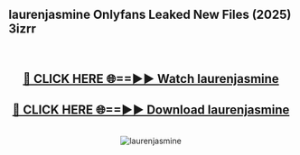 <h2>laurenjasmine Onlyfans Leaked New Files (2025) 3izrr</h2>
<br>
<div align="center">
<h2><a href="https://mediafiles.top/laurenjasmine&ref=git" rel="nofollow">🔴 CLICK HERE 🌐==►► Watch laurenjasmine</a></h2>
<h2><a href="https://mediafiles.top/laurenjasmine&ref=git" rel="nofollow">🔴 CLICK HERE 🌐==►► Download laurenjasmine</a></h2>
<br>
<a href="https://mediafiles.top/laurenjasmine&ref=git" rel="nofollow" data-target="animated-image.originalLink"><img src="https://i.ibb.co.com/xMMVF88/686577567.gif" alt="laurenjasmine" style="max-width: 100%; display: inline-block;" data-target="animated-image.originalImage"></a>
</div>
<br>
<br>